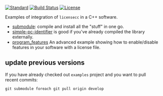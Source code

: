 
[![Standard](https://img.shields.io/badge/c%2B%2B-11-blue.svg)](https://en.wikipedia.org/wiki/C%2B%2B#Standardization)
[![Build Status](https://travis-ci.org/open-license-manager/examples.svg?branch=develop)](https://travis-ci.org/open-license-manager/examples)
[![License](https://img.shields.io/badge/License-BSD%203--Clause-blue.svg)](https://opensource.org/licenses/BSD-3-Clause)

Examples of integration of `licensecc` in a C++ software.

* [submodule](https://github.com/open-license-manager/examples/tree/develop/submodule): compile and install all the "stuff" in one go.
* [simple-pc-identifier](https://github.com/open-license-manager/examples/tree/develop/simple_pc_identifier) is good if you've already compiled the library externally. 
* [program_features](https://github.com/open-license-manager/examples/tree/develop/program_features) An advanced example showing how to enable/disable features in your software with a license file. 


## update previous versions
If you have already checked out `examples` project and you want to pull recent commits:

```
git submodule foreach git pull origin develop
``` 